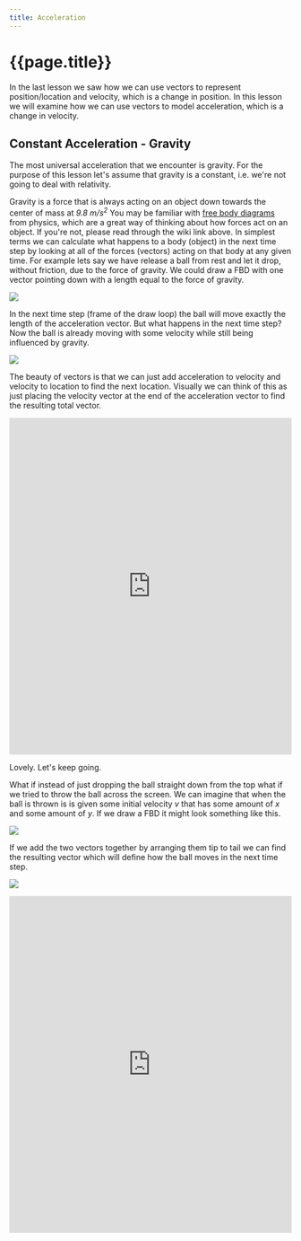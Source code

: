 ```yaml
---
title: Acceleration
---
```


# {{page.title}}

In the last lesson we saw how we can use vectors to represent position/location and velocity, which is a change in position. In this lesson we will examine how we can use vectors to model acceleration, which is a change in velocity.

## Constant Acceleration - Gravity

The most universal acceleration that we encounter is gravity. For the purpose of this lesson let's assume that gravity is a constant, i.e. we're not going to deal with relativity. 

Gravity is a force that is always acting on an object down towards the center of mass at _9.8 m/s<sup>2</sup>_ You may be familiar with [free body diagrams](https://en.wikipedia.org/wiki/Free_body_diagram) from physics, which are a great way of thinking about how forces act on an object. If you're not, please read through the wiki link above. In simplest terms we can calculate what happens to a body (object) in the next time step by looking at all of the forces (vectors) acting on that body at any given time. For example lets say we have release a ball from rest and let it drop, without friction, due to the force of gravity. We could draw a FBD with one vector pointing down with a length equal to the force of gravity.

![]({{site.baseurl}}/img/vectors/acceleration-01.png)

In the next time step (frame of the draw loop) the ball will move exactly the length of the acceleration vector. But what happens in the next time step? Now the ball is already moving with some velocity while still being influenced by gravity. 

![]({{site.baseurl}}/img/vectors/acceleration-02.png)

The beauty of vectors is that we can just add acceleration to velocity and velocity to location to find the next location. Visually we can think of this as just placing the velocity vector at the end of the acceleration vector to find the resulting total vector.

<iframe width="100%" height="600" frameborder="0" src="https://editor.p5js.org/mdarfler/sketches/434eF3wj0"></iframe>

Lovely. Let's keep going.

What if instead of just dropping the ball straight down from the top what if we tried to throw the ball across the screen. We can imagine that when the ball is thrown is is given some initial velocity _v_ that has some amount of _x_ and some amount of _y_. If we draw a FBD it might look something like this.

![]({{site.baseurl}}/img/vectors/acceleration-04.png)

If we add the two vectors together by arranging them tip to tail we can find the resulting vector which will define how the ball moves in the next time step.

![]({{site.baseurl}}/img/vectors/acceleration-05.png)

<iframe width="100%" height="600" frameborder="0" src="https://editor.p5js.org/mdarfler/sketches/BIJ5rb9Vq"></iframe>

